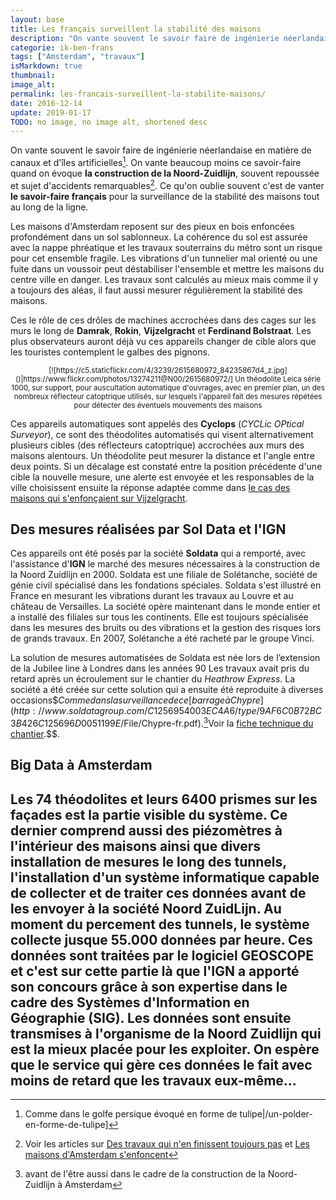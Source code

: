 ```yaml
---
layout: base
title: Les français surveillent la stabilité des maisons
description: "On vante souvent le savoir faire de ingénierie néerlandaise en matière de canaux et d'îles artificielles$$Comme dans le golfe persique évoqué en forme de "
categorie: ik-ben-frans
tags: ["Amsterdam", "travaux"]
isMarkdown: true
thumbnail: 
image_alt: 
permalink: les-francais-surveillent-la-stabilite-maisons/
date: 2016-12-14
update: 2019-01-17
TODO: no image, no image alt, shortened desc
---
```


On vante souvent le savoir faire de ingénierie néerlandaise en matière de canaux et d'îles artificielles[^1]. On vante beaucoup moins ce savoir-faire quand on évoque **la construction de la Noord-Zuidlijn**, souvent repoussée et sujet d'accidents remarquables[^2]. Ce qu'on oublie souvent c'est de vanter **le savoir-faire français** pour la surveillance de la stabilité des maisons tout au long de la ligne.

Les maisons d'Amsterdam reposent sur des pieux en bois enfoncées profondément dans un sol sablonneux. La cohérence du sol est assurée avec la nappe phréatique et les travaux souterrains du métro sont un risque pour cet ensemble fragile. Les vibrations d'un tunnelier mal orienté ou une fuite dans un voussoir peut déstabiliser l'ensemble et mettre les maisons du centre ville en danger. Les travaux sont calculés au mieux mais comme il y a toujours des aléas, il faut aussi mesurer régulièrement la stabilité des maisons.

Ces le rôle de ces drôles de machines accrochées dans des cages sur les murs le long de **Damrak**, **Rokin**, **Vijzelgracht** et **Ferdinand Bolstraat**. Les plus observateurs auront déjà vu ces appareils changer de cible alors que les touristes contemplent le galbes des pignons.
<!-- HTML -->
<div style="text-align:center; font-size:smaller;">
<!-- / HTML -->
[![https://c5.staticflickr.com/4/3239/2615680972_84235867d4_z.jpg]()<!-- TODO: Add image alt -->|https://www.flickr.com/photos/13274211@N00/2615680972/]  
Un théodolite Leica série 1000, sur support, pour auscultation automatique d'ouvrages, avec en premier plan, un des nombreux réflecteur catoptrique utilisés, sur lesquels l'appareil fait des mesures répétées pour détecter des éventuels mouvements des maisons 
<!-- HTML -->
</div>
<!-- / HTML -->

Ces appareils automatiques sont appelés des **Cyclops** (*CYCLic OPtical Surveyor*), ce sont des théodolites automatisés qui visent alternativement plusieurs cibles (des réflecteurs catoptrique) accrochées aux murs des maisons alentours. Un théodolite peut mesurer la distance et l'angle entre deux points. Si un décalage est constaté entre la position précédente d'une cible la nouvelle mesure, une alerte est envoyée et les responsables de la ville choisissent ensuite la réponse adaptée comme dans [le cas des maisons qui s'enfonçaient sur Vijzelgracht](/les-maisons-s-enfoncent).

## Des mesures réalisées par Sol Data et l'IGN 

Ces appareils ont été posés par la société **Soldata** qui a remporté, avec l'assistance d'**IGN** le marché des mesures nécessaires à la construction de la Noord Zuidlijn en 2000. Soldata est une filiale de Solétanche, société de génie civil spécialisé dans les fondations spéciales. Soldata s'est illustré en France en mesurant les vibrations durant les travaux au Louvre et au château de Versailles. La société opère maintenant dans le monde entier et a installé des filiales sur tous les continents. Elle est toujours spécialisée dans les mesures des bruits ou des vibrations et la gestion des risques lors de grands travaux. En 2007, Solétanche a été racheté par le groupe Vinci.

La solution de mesures automatisées de Soldata est née lors de l’extension de la Jubilee line à Londres dans les années 90 Les travaux avait pris du retard après un écroulement sur le chantier du *Heathrow Express*. La société a été créée sur cette solution qui a ensuite été reproduite à diverses occasions$$Comme dans la surveillance de ce [barrage à Chypre](http://www.soldatagroup.com/C1256954003EC4A6/type/9AF6C0B72BC3B426C125696D0051199E/$File/Chypre-fr.pdf).[^3]Voir la [fiche technique du chantier](http://fr.soldatagroup.com/C1256954003EC4A6/type/7ECC4695506CDFAAC125696D0051195D/$File/Amsterdam-fr.pdf).$$.

## Big Data à Amsterdam

Les 74 théodolites et leurs 6400 prismes sur les façades est la partie visible du système. Ce dernier comprend aussi des piézomètres à l'intérieur des maisons ainsi que divers installation de mesures le long des tunnels, l'installation d'un système informatique capable de collecter et de traiter ces données avant de les envoyer à la société Noord ZuidLijn. Au moment du percement des tunnels, le système collecte jusque 55.000 données par heure. Ces données sont traitées par le logiciel GEOSCOPE et c'est sur cette partie là que l'IGN a apporté son concours grâce à son expertise dans le cadre des Systèmes d'Information en Géographie (SIG). Les données sont ensuite transmises à l'organisme de la Noord Zuidlijn qui est la mieux placée pour les exploiter. On espère que le service qui gère ces données le fait avec moins de retard que les travaux eux-même…
---
[^1]: Comme dans le golfe persique évoqué en forme de tulipe|/un-polder-en-forme-de-tulipe]
[^2]: Voir les articles sur [Des travaux qui n'en finissent toujours pas](/travaux-n-en-finissent-toujours-pas) et [Les maisons d'Amsterdam s'enfoncent](/les-maisons-s-enfoncent)
[^3]:  avant de l'être aussi dans le cadre de la construction de la Noord-Zuidlijn à Amsterdam
<!-- post notes:
http://commons.wikimedia.org/wiki/File:Theodoliet_en_doelwit.jpg 

IGN_Magazine/46
http://www.ign.fr/publications-de-l-ign/Institut/Publications/IGN_Magazine/46/IGNmag46.pdf 
CYCLOPS (CYCLic OPtical Surveyor) et des prismes sur les bâtiments environnants. cité dans
http://loemi.recherche.ign.fr/pdf/brochureGeocube1.pdf 
 
descriptif détaillé
www.aftopo.org/download.php?matricule=410312
et commande du document sur refdoc http://cat.inist.fr/?aModele=afficheN&cpsidt=16837759 
http://fr.soldatagroup.com/soldata/refchsoldata.nsf/8a9a55afa2a103bec12571d4002d61cb!OpenView 
http://gespot.at5.nl/2010/02/16/meetapparatuur-bij-de-bijenkorf/
image archivée ici http://www.studiokoning.nl/Damrak.html
--->
